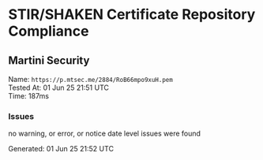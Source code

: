# STIR/SHAKEN Certificate Repository Compliance

## Martini Security

Name: `https://p.mtsec.me/2884/RoB66mpo9xuH.pem`\
Tested At: 01 Jun 25 21:51 UTC\
Time: 187ms

### Issues

no warning, or error, or notice date level issues were found

Generated: 01 Jun 25 21:52 UTC